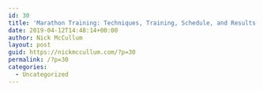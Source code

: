 ```yaml
---
id: 30
title: 'Marathon Training: Techniques, Training, Schedule, and Results'
date: 2019-04-12T14:48:14+00:00
author: Nick McCullum
layout: post
guid: https://nickmccullum.com/?p=30
permalink: /?p=30
categories:
  - Uncategorized
---
```

